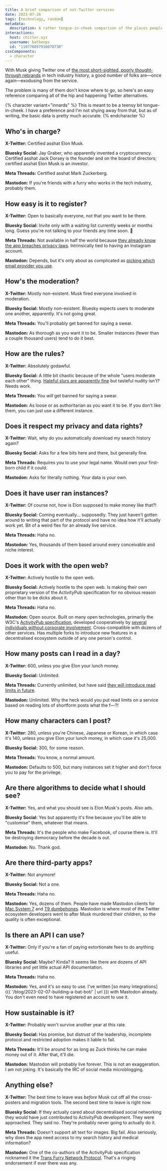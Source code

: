 ```yaml
---
title: A brief comparison of not-Twitter services
date: 2023-07-26
tags: [technology, random]
metadata:
  description: A rather tongue-in-cheek comparison of the places people are going now Twitter has gone to shit.
interactions:
  host: chitter.xyz
  username: batbeeps
  id: "110776897916078738"
cssComponents:
  - character
---
```


With Musk giving Twitter one of [the most short-sighted, poorly thought-through rebrands](https://mastodon.online/@davidaugust/110771397721359205) in tech industry history, a good number of folks are—once again—exodusing from the service.

The problem is many of them don't know where to go, so here's an easy reference comparing all of the hip and happening Twitter alternatives.

{% character variant="innards" %}
This is meant to be a teensy bit tongue-in-cheek. I have a preference and I'm not shying away from that, but as of writing, the basic data is pretty much accurate.
{% endcharacter %}

## Who's in charge?

**X-Twitter:** Certified asshat Elon Musk.

**Bluesky Social:** Jay Graber, who apparently invented a cryptocurrency. Certified asshat Jack Dorsey is the founder and on the board of directors; certified asshat Elon Musk is an investor.

**Meta Threads:** Certified asshat Mark Zuckerberg.

**Mastodon:** If you're friends with a furry who works in the tech industry, probably them.

## How easy is it to register?

**X-Twitter:** Open to basically everyone, not that you want to be there.

**Bluesky Social:** Invite only with a waiting list currently weeks or months long. Guess you're not talking to your friends any time soon. 🤷

**Meta Threads:** Not available in half the world because [they already know the app breaches privacy laws](https://www.euronews.com/next/2023/07/06/why-has-threads-metas-answer-to-twitter-not-launched-in-the-eu). Intrinsically tied to having an Instagram account.

**Mastodon:** Depends, but it's only about as complicated as [picking which email provider you use](https://xeiaso.net/blog/idk-about-email).

## How's the moderation?

**X-Twitter:** Mostly non-existent. Musk fired everyone involved in moderation.

**Bluesky Social:** Mostly non-existent. Bluesky expects users to moderate one another, apparently. It's not going great.

**Meta Threads:** You'll probably get banned for saying a swear.

**Mastodon:** As thorough as you want it to be. Smaller instances (fewer than a couple thousand users) tend to do it best.

## How are the rules?

**X-Twitter:** Absolutely godawful.

**Bluesky Social:** A little bit chaotic because of the whole "users moderate each other" thing. [Hateful slurs are apparently fine](https://github.com/bluesky-social/atproto/pull/1319) but tasteful nudity isn't? Needs work.

**Meta Threads:** You _will_ get banned for saying a swear.

**Mastodon:** As loose or as authoritarian as you want it to be. If you don't like them, you can just use a different instance.

## Does it respect my privacy and data rights?

**X-Twitter:** Wait, why do you automatically download my search history again?

**Bluesky Social:** Asks for a few bits here and there, but generally fine.

**Meta Threads:** Requires you to use your legal name. Would own your first-born child if it could.

**Mastodon:** Asks for literally nothing. Your data is your own.

## Does it have user ran instances?

**X-Twitter:** Of course not, how is Elon supposed to make money like that?!

**Bluesky Social:** Coming eventually... supposedly. They just haven't gotten around to writing that part of the protocol and have no idea how it'll actually work yet. Bit of a weird flex for an already live service.

**Meta Threads:** Haha no.

**Mastodon:** Yes, thousands of them based around every conceivable and niche interest.

## Does it work with the open web?

**X-Twitter:** Actively hostile to the open web.

**Bluesky Social:** Actively hostile to the open web. Is making their own proprietary version of the ActivityPub specification for no obvious reason other than to be dicks about it.

**Meta Threads:** Haha no.

**Mastodon:** Open source. Built on many open technologies, primarily the W3C's [ActivityPub specification](https://www.w3.org/TR/activitypub/), developed cooperatively by [several individuals without corporate involvement](https://octodon.social/@cwebber/110668011757667052). Cross-compatible with dozens of other services. Has multiple forks to introduce new features in a decentralised ecosystem outside of any one person's control.

## How many posts can I read in a day?

**X-Twitter:** 600, unless you give Elon your lunch money.

**Bluesky Social:** Unlimited.

**Meta Threads:** Currently unlimited, but have said [they will introduce read limits in future](https://www.washingtonpost.com/technology/2023/07/17/threads-limits-twitter/).

**Mastodon:** Unlimited. Why the heck would you put read limits on a service based on reading lots of shortform posts what the f—?!

## How many characters can I post?

**X-Twitter:** 280, unless you're Chinese, Japanese or Korean, in which case it's 140, unless you give Elon your lunch money, in which case it's 25,000.

**Bluesky Social:** 300, for some reason.

**Meta Threads:** You know, a normal amount.

**Mastodon:** Defaults to 500, but many instances set it higher and don't force you to pay for the privilege.

## Are there algorithms to decide what I should see?

**X-Twitter:** Yes, and what you should see is Elon Musk's posts. Also ads.

**Bluesky Social:** Yes but apparently it's fine because you'll be able to "customise" them, whatever that means.

**Meta Threads:** It's the people who make Facebook, of course there is. It'll be destroying democracy before the decade is out.

**Mastodon:** No. Thank god.

## Are there third-party apps?

**X-Twitter:** Not anymore!

**Bluesky Social:** Not a one.

**Meta Threads:** Haha no.

**Mastodon:** Yes, dozens of them. People have made Mastodon clients for [Mac System 7](https://appleinsider.com/articles/23/02/03/even-your-antique-mac-can-use-mastodon) and [T9 dumbphones](https://www.reddit.com/r/Mastodon/comments/10fvalz/working_on_a_mastodon_client_on_kaios_phones/). Mastodon is where most of the Twitter ecosystem developers went to after Musk murdered their children, so the quality is often exceptional.

## Is there an API I can use?

**X-Twitter:** Only if you're a fan of paying extortionate fees to do anything useful.

**Bluesky Social:** Maybe? Kinda? It seems like there are dozens of API libraries and yet little actual API documentation.

**Meta Threads:** Haha no.

**Mastodon:** Yes, and it's so easy to use. I've written [so many integrations]({{ '/blog/2023-02-07-building-a-bat-bot/' | url }}) with Mastodon already. You don't even need to have registered an account to use it.

## How sustainable is it?

**X-Twitter:** Probably won't survive another year at this rate.

**Bluesky Social:** Has promise, but distrust of the leadership, incomplete protocol and restricted adoption makes it liable to fail.

**Meta Threads:** It'll be around for as long as Zuck thinks he can make money out of it. After that, it'll die.

**Mastodon:** Mastodon will probably live forever. This is not an exaggeration. I am not joking. It's basically the IRC of social media microblogging.

## Anything else?

**X-Twitter:** The best time to leave was _before_ Musk cut off all the cross-posters and migration tools. The second best time to leave is right now.

**Bluesky Social:** If they actually cared about decentralised social networking they would have just contributed to ActivityPub development. They were approached. They said no. They're probably never going to actually do it.

**Meta Threads:** Doesn't support alt text for images. Big fail. Also seriously, why does the app need access to my search history and medical information?

**Mastodon:** One of the co-authors of the ActivityPub specification nicknamed it the [Trans Furry Network Protocol](https://octodon.social/@cwebber/109270373733383763). That's a ringing endorsement if ever there was any.
